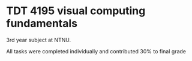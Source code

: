 # TDT 4195 visual computing fundamentals

3rd year subject at NTNU. 

All tasks were completed individually and contributed 30% to final grade
